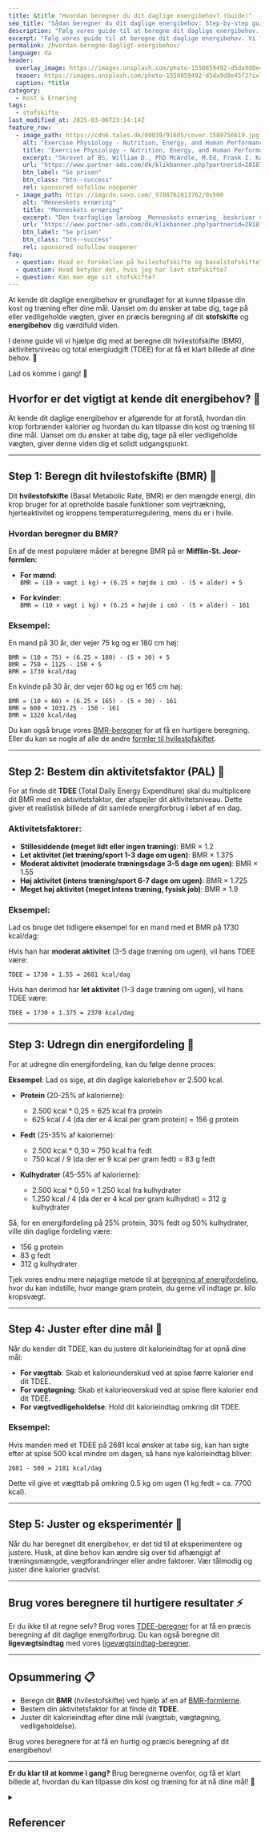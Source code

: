 ```yaml
---
title: &title "Hvordan beregner du dit daglige energibehov? (Guide)"
seo_title: "Sådan beregner du dit daglige energibehov: Step-by-step guide"
description: "Følg vores guide til at beregne dit daglige energibehov. Vi forklarer, hvordan du finder dit TDEE ved hjælp af enkle formler og hvad du skal tage højde for."
excerpt: "Følg vores guide til at beregne dit daglige energibehov. Vi forklarer, hvordan du finder dit TDEE ved hjælp af enkle formler og hvad du skal tage højde for."
permalink: /hvordan-beregne-dagligt-energibehov/
language: da
header:
  overlay_image: https://images.unsplash.com/photo-1550859492-d5da9d8e45f3?ixlib=rb-4.0.3&ixid=M3wxMjA3fDB8MHxwaG90by1wYWdlfHx8fGVufDB8fHx8fA%3D%3D&auto=format&fit=crop&h=630&w=1200&q=60
  teaser: https://images.unsplash.com/photo-1550859492-d5da9d8e45f3?ixlib=rb-4.0.3&ixid=M3wxMjA3fDB8MHxwaG90by1wYWdlfHx8fGVufDB8fHx8fA%3D%3D&auto=format&fit=crop&h=300&w=400&q=10
  caption: *title
category:
  - Kost & Ernæring
tags:
  - stofskifte
last_modified_at: 2025-03-06T23:14:14Z
feature_row:
  - image_path: https://cdn6.tales.dk/00039/91685/cover.1589756619.jpg
    alt: "Exercise Physiology - Nutrition, Energy, and Human Performance"
    title: "Exercise Physiology - Nutrition, Energy, and Human Performance"
    excerpt: "Skrevet af BS, William D., PhD McArdle, M.Ed, Frank I. Katch, Victor L. Katch."
    url: "https://www.partner-ads.com/dk/klikbanner.php?partnerid=28187&bannerid=57950&htmlurl=https://www.saxo.com/dk/exercise-physiology-nutrition-energy-and-human-performance_bog_9781975217303"
    btn_label: "Se prisen"
    btn_class: "btn--success"
    rel: sponsored nofollow noopener
  - image_path: https://imgcdn.saxo.com/_9788762813762/0x500
    alt: "Menneskets ernæring"
    title: "Menneskets ernæring"
    excerpt: "Den tværfaglige lærebog _Menneskets ernæring_ beskriver sammenhængen mellem de fysiologiske og biologiske processer, der er nødvendige for opretholdelse af liv. "
    url: "https://www.partner-ads.com/dk/klikbanner.php?partnerid=28187&bannerid=43264&htmlurl=https://www.saxo.com/dk/menneskets-ernaering_arne-astrup_indbundet_9788762813762"
    btn_label: "Se prisen"
    btn_class: "btn--success"
    rel: sponsored nofollow noopener
faq: 
  - question: Hvad er forskellen på hvilestofskifte og basalstofskifte?
  - question: Hvad betyder det, hvis jeg har lavt stofskifte?
  - question: Kan man øge sit stofskifte?
---
```


At kende dit daglige energibehov er grundlaget for at kunne tilpasse din kost og træning efter dine mål. Uanset om du ønsker at tabe dig, tage på eller vedligeholde vægten, giver en præcis beregning af dit **stofskifte** og **energibehov** dig værdifuld viden.

I denne guide vil vi hjælpe dig med at beregne dit hvilestofskifte (BMR), aktivitetsniveau og total energiudgift (TDEE) for at få et klart billede af dine behov. 💪

Lad os komme i gang! 🚀

## Hvorfor er det vigtigt at kende dit energibehov? 🤔

At kende dit daglige energibehov er afgørende for at forstå, hvordan din krop forbrænder kalorier og hvordan du kan tilpasse din kost og træning til dine mål. Uanset om du ønsker at tabe dig, tage på eller vedligeholde vægten, giver denne viden dig et solidt udgangspunkt.

***

## Step 1: Beregn dit hvilestofskifte (BMR) 🧠

Dit **hvilestofskifte** (Basal Metabolic Rate, BMR) er den mængde energi, din krop bruger for at opretholde basale funktioner som vejrtrækning, hjerteaktivitet og kroppens temperaturregulering, mens du er i hvile.

### Hvordan beregner du BMR?

En af de mest populære måder at beregne BMR på er **Mifflin-St. Jeor-formlen**:

- **For mænd**:  
  `BMR = (10 × vægt i kg) + (6.25 × højde i cm) - (5 × alder) + 5`

- **For kvinder**:  
  `BMR = (10 × vægt i kg) + (6.25 × højde i cm) - (5 × alder) - 161`

### Eksempel:

En mand på 30 år, der vejer 75 kg og er 180 cm høj:

    BMR = (10 × 75) + (6.25 × 180) - (5 × 30) + 5
    BMR = 750 + 1125 - 150 + 5
    BMR = 1730 kcal/dag


En kvinde på 30 år, der vejer 60 kg og er 165 cm høj:

    BMR = (10 × 60) + (6.25 × 165) - (5 × 30) - 161
    BMR = 600 + 1031.25 - 150 - 161
    BMR = 1320 kcal/dag

Du kan også bruge vores [BMR-beregner](/bmr-beregner-hvilestofskifte-basalstofskifte/) for at få en hurtigere beregning. Eller du kan se nogle af alle de andre [formler til hvilestofskiftet](/hvilestofskiftet-formler/).

***

## Step 2: Bestem din aktivitetsfaktor (PAL) 💪

For at finde dit **TDEE** (Total Daily Energy Expenditure) skal du multiplicere dit BMR med en aktivitetsfaktor, der afspejler dit aktivitetsniveau. Dette giver et realistisk billede af dit samlede energiforbrug i løbet af en dag.

### Aktivitetsfaktorer:

- **Stillesiddende (meget lidt eller ingen træning)**: BMR × 1.2  
- **Let aktivitet (let træning/sport 1-3 dage om ugen)**: BMR × 1.375  
- **Moderat aktivitet (moderate træningsdage 3-5 dage om ugen)**: BMR × 1.55  
- **Høj aktivitet (intens træning/sport 6-7 dage om ugen)**: BMR × 1.725  
- **Meget høj aktivitet (meget intens træning, fysisk job)**: BMR × 1.9

### Eksempel:

Lad os bruge det tidligere eksempel for en mand med et BMR på 1730 kcal/dag:

Hvis han har **moderat aktivitet** (3-5 dage træning om ugen), vil hans TDEE være:

    TDEE = 1730 × 1.55 = 2681 kcal/dag


Hvis han derimod har **let aktivitet** (1-3 dage træning om ugen), vil hans TDEE være:

    TDEE = 1730 × 1.375 = 2378 kcal/dag


***

## Step 3: Udregn din energifordeling 🥗

For at udregne din energifordeling, kan du følge denne proces:

**Eksempel**: Lad os sige, at din daglige kaloriebehov er 2.500 kcal.

- **Protein** (20-25% af kalorierne):
  - 2.500 kcal * 0,25 = 625 kcal fra protein
  - 625 kcal / 4 (da der er 4 kcal per gram protein) = 156 g protein

- **Fedt** (25-35% af kalorierne):
  - 2.500 kcal * 0,30 = 750 kcal fra fedt
  - 750 kcal / 9 (da der er 9 kcal per gram fedt) = 83 g fedt

- **Kulhydrater** (45-55% af kalorierne):
  - 2.500 kcal * 0,50 = 1.250 kcal fra kulhydrater
  - 1.250 kcal / 4 (da der er 4 kcal per gram kulhydrat) = 312 g kulhydrater

Så, for en energifordeling på 25% protein, 30% fedt og 50% kulhydrater, ville din daglige fordeling være:

- 156 g protein
- 83 g fedt
- 312 g kulhydrater

Tjek vores endnu mere nøjagtige metode til at [beregning af energifordeling](/beregner/energifordeling/), hvor du kan indstille, hvor mange gram protein, du gerne vil indtage pr. kilo kropsvægt.

***

## Step 4: Juster efter dine mål 🎯

Når du kender dit TDEE, kan du justere dit kalorieindtag for at opnå dine mål:

- **For vægttab**: Skab et kalorieunderskud ved at spise færre kalorier end dit TDEE.
- **For vægtøgning**: Skab et kalorieoverskud ved at spise flere kalorier end dit TDEE.
- **For vægtvedligeholdelse**: Hold dit kalorieindtag omkring dit TDEE.

### Eksempel:
Hvis manden med et TDEE på 2681 kcal ønsker at tabe sig, kan han sigte efter at spise 500 kcal mindre om dagen, så hans nye kalorieindtag bliver:

    2681 - 500 = 2181 kcal/dag


Dette vil give et vægttab på omkring 0.5 kg om ugen (1 kg fedt = ca. 7700 kcal).

***

## Step 5: Juster og eksperimentér 🔄

Når du har beregnet dit energibehov, er det tid til at eksperimentere og justere. Husk, at dine behov kan ændre sig over tid afhængigt af træningsmængde, vægtforandringer eller andre faktorer. Vær tålmodig og juster dine kalorier gradvist.

***

## Brug vores beregnere til hurtigere resultater ⚡

Er du ikke til at regne selv? Brug vores [TDEE-beregner](https://www.motionsplan.dk/beregner/dagligt-energiforbrug-energibehov/) for at få en præcis beregning af dit daglige energiforbrug. Du kan også beregne dit **ligevægtsindtag** med vores [ligevægtsindtag-beregner](https://www.motionsplan.dk/ligevaegtsindtag-beregner/).

***

## Opsummering 📋

- Beregn dit **BMR** (hvilestofskifte) ved hjælp af en af [BMR-formlerne](/hvilestofskiftet-formler/).
- Bestem din aktivitetsfaktor for at finde dit **TDEE**.
- Juster dit kalorieindtag efter dine mål (vægttab, vægtøgning, vedligeholdelse).

Brug vores beregnere for at få en hurtig og præcis beregning af dit energibehov!

***

**Er du klar til at komme i gang?** Brug beregnerne ovenfor, og få et klart billede af, hvordan du kan tilpasse din kost og træning for at nå dine mål! 🚀

<details markdown="1" class="references">
  <summary><h2 id="references">Referencer</h2></summary>

{% include feature_row type="left" %}

- Frankenfield, David C. 2013. “Bias and Accuracy of Resting Metabolic Rate Equations in Non-Obese and Obese Adults”. Clinical Nutrition (Edinburgh, Scotland) 32 (6): 976–82. <https://doi.org/10.1016/j.clnu.2013.03.022>.
- Gerrior, Shirley, WenYen Juan, og Basiotis Peter. 2006. “An Easy Approach to Calculating Estimated Energy Requirements”. Preventing Chronic Disease 3 (4). <https://www.ncbi.nlm.nih.gov/pmc/articles/PMC1784117/>.
- Henry, C. J. K. 2005. “Basal Metabolic Rate Studies in Humans: Measurement and Development of New Equations”. Public Health Nutrition 8 (7A): 1133–52. <https://doi.org/10.1079/phn2005801>.
- Jagim, Andrew R., Clayton L. Camic, Jacob Kisiolek, Joel Luedke, Jacob Erickson, Margaret T. Jones, og Jonathan M. Oliver. 2018. “Accuracy of Resting Metabolic Rate Prediction Equations in Athletes”. Journal of Strength and Conditioning Research 32 (7): 1875–81. <https://doi.org/10.1519/JSC.0000000000002111>.
- McMurray, Robert G., Jesus Soares, Carl J. Caspersen, og Thomas McCurdy. 2014. “Examining Variations of Resting Metabolic Rate of Adults: A Public Health Perspective”. Medicine and science in sports and exercise 46 (7): 1352–58. <https://doi.org/10.1249/MSS.0000000000000232>.
- Sabounchi, Nasim S., Hazhir Rahmandad, og Alice Ammerman. 2013. “Best Fitting Prediction Equations for Basal Metabolic Rate: Informing Obesity Interventions in Diverse Populations”. International journal of obesity (2005) 37 (10): 1364–70. <https://doi.org/10.1038/ijo.2012.218>.
- Schofield, W. N. 1985. “Predicting Basal Metabolic Rate, New Standards and Review of Previous Work”. Human Nutrition. Clinical Nutrition 39 Suppl 1: 5–41.
- Tinsley, Grant M., Austin J. Graybeal, og M. Lane Moore. 2019. “Resting Metabolic Rate in Muscular Physique Athletes: Validity of Existing Methods and Development of New Prediction Equations”. Applied Physiology, Nutrition, and Metabolism = Physiologie Appliquee, Nutrition Et Metabolisme 44 (4): 397–406. <https://doi.org/10.1139/apnm-2018-0412>.
- Waterlow, John C., Nevin S. Scrimshaw, og Beat Schürch. 1996. “Energy and Protein requirements, Proceedings of an IDECG workshop”. Eur J Clin Nutr 50 (februar): 1–197. <https://archive.unu.edu/unupress/food2/UID01E/UID01E00.HTM>.
- Westerterp, Klaas R. 2013. “Physical activity and physical activity induced energy expenditure in humans: measurement, determinants, and effects”. Frontiers in Physiology 4 (april). <https://doi.org/10.3389/fphys.2013.00090>.
</details>
